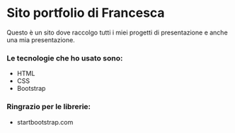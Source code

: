 # Sito portfolio di Francesca

Questo è un sito dove raccolgo tutti i miei progetti di presentazione e anche una mia presentazione.

### Le tecnologie che ho usato sono: 
- HTML
- CSS
- Bootstrap

### Ringrazio per le librerie:
- startbootstrap.com
